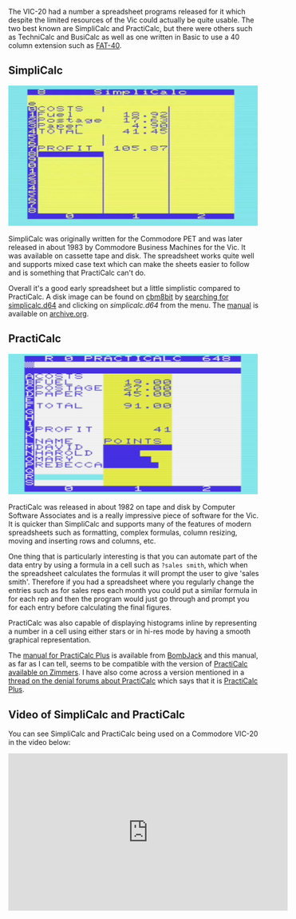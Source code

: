 The VIC-20 had a number a spreadsheet programs released for it which despite the limited resources of the Vic could actually be quite usable.  The two best known are SimpliCalc and PractiCalc, but there were others such as TechniCalc and BusiCalc as well as one written in Basic to use a 40 column extension such as [FAT-40](/articles/40-columns-in-basic-on-the-commodore-vic-20/).


## SimpliCalc

<img src="/img/articles/vic20_simplicalc.png" class="img-right" style="width: 500px; clear: right;" title="SimpliCalc">

SimpliCalc was originally written for the Commodore PET and was later released in about 1983 by Commodore Business Machines for the Vic.  It was available on cassette tape and disk.  The spreadsheet works quite well and supports mixed case text which can make the sheets easier to follow and is something that PractiCalc can't do.

Overall it's a good early spreadsheet but a little simplistic compared to PractiCalc.  A disk image can be found on [cbm8bit](https://cbm8bit.com) by [searching for simplicalc.d64](https://cbm8bit.com/8bit/commodore/search?query=simplicalc.d64) and clicking on _simplicalc.d64_ from the menu.  The [manual](https://archive.org/details/Simplicalc_vic-3301) is available on [archive.org](https://archive.org).


## PractiCalc

<img src="/img/articles/vic20_practicalc.png" class="img-right" style="width: 500px; clear: right;" title="PractiCalc">

PractiCalc was released in about 1982 on tape and disk by Computer Software Associates and is a really impressive piece of software for the Vic.  It is quicker than SimpliCalc and supports many of the features of modern spreadsheets such as formatting, complex formulas, column resizing, moving and inserting rows and columns, etc.

One thing that is particularly interesting is that you can automate part of the data entry by using a formula in a cell such as `?sales smith`, which when the spreadsheet calculates the formulas it will prompt the user to give 'sales smith'.  Therefore if you had a spreadsheet where you regularly change the entries such as for sales reps each month you could put a similar formula in for each rep and then the program would just go through and prompt you for each entry before calculating the final figures.

PractiCalc was also capable of displaying histograms inline by representing a number in a cell using either stars or in hi-res mode by having a smooth graphical representation.

The [manual for PractiCalc Plus](http://commodore.bombjack.org/commodore/applications/PractiCalc_Plus_Manual.pdf "PractiCalc_Plus_Manual.pdf") is available from [BombJack](http://bombjack.org/) and this manual, as far as I can tell, seems to be compatible with the version of [PractiCalc available on Zimmers](http://www.zimmers.net/anonftp/pub/cbm/vic20/utilities/16k/Practicalc.prg "Practicalc.prg").  I have also come across a version mentioned in a [thread on the denial forums about PractiCalc](http://sleepingelephant.com/ipw-web/bulletin/bb/viewtopic.php?f=4&t=2653&sid=14a4880cd12c03a45e45531548fb9c64&start=30) which says that it is [PractiCalc Plus](https://onedrive.live.com/?authkey=%21APekIakjEEq8s4o&id=7B3B15C3E5BA5B42%2117446&cid=7B3B15C3E5BA5B42).

## Video of SimpliCalc and PractiCalc

You can see SimpliCalc and PractiCalc being used on a Commodore VIC-20 in the video below:

<div class="youtube-wrapper">
<iframe width="560" height="315" src="https://www.youtube.com/embed/YaSrHIU7vac" frameborder="0" allow="accelerometer; autoplay; encrypted-media; gyroscope; picture-in-picture" allowfullscreen></iframe>
</div>
